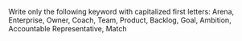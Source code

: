 Write only the following keyword with capitalized first letters: Arena, Enterprise, Owner, Coach, Team, Product, Backlog, Goal, Ambition, Accountable Representative, Match